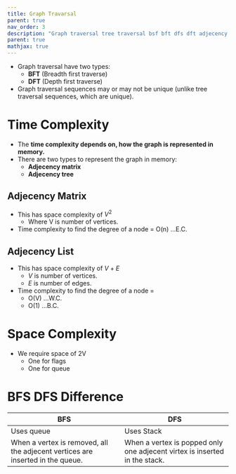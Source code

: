 ```yaml
---
title: Graph Travarsal
parent: true
nav_order: 3
description: "Graph traversal tree traversal bsf bft dfs dft adjecency matrix adjecency list"
parent: true
mathjax: true
---
```


-  Graph traversal have two types:
    - **BFT** (Breadth first traverse)
    - **DFT** (Depth first traverse)
- Graph traversal sequences may or may not be unique (unlike tree traversal sequences, which are unique).

# Time Complexity

- The **time complexity depends on, how the graph is represented in memory.**
- There are two types to represent the graph in memory:
    - **Adjecency matrix**
    - **Adjecency tree**

## Adjecency Matrix

- This has space complexity of $V^2$
    - Where V is number of vertices.
- Time complexity to find the degree of a node = O(n) ...E.C.

## Adjecency List

- This has space complexity of $V + E$
    - $V$ is number of vertices.
    - $E$ is number of edges.
- Time complexity to find the degree of a node = 
    - O(V) ...W.C.
    - O(1) ...B.C.


# Space Complexity

- We require space of 2V
    - One for flags
    - One for queue

# BFS DFS Difference

|BFS|DFS|
|-|-|
|Uses queue|Uses Stack|
|When a vertex is removed, all the adjecent vertices are inserted in the queue.|When a vertex is popped only one adjecent virtex is inserted in the stack.|
